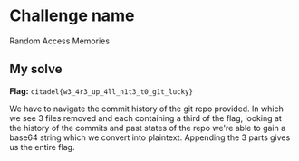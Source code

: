 # Challenge name
Random Access Memories

## My solve
**Flag:** `citadel{w3_4r3_up_4ll_n1t3_t0_g1t_lucky}`

We have to navigate the commit history of the git repo provided. In which we see 3 files removed and each containing a third of the flag, looking at the history of the commits and past states of the repo we're able to gain a base64 string which we convert into plaintext. Appending the 3 parts gives us the entire flag.